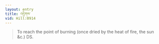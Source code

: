 ```yaml
---
layout: entry
title: འདྲེགས་
vid: Hill:0914
---
```

> To reach the point of burning (once dried by the heat of fire, the sun &c\.) DS\.



